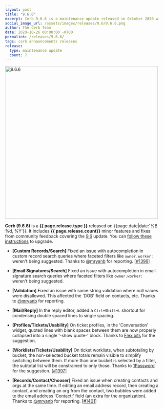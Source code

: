 ```yaml
---
layout: post
title: "9.6.6"
excerpt: Cerb 9.6.6 is a maintenance update released in October 2020 with 7 minor features and fixes from community feedback.
social_image_url: /assets/images/releases/9.6/9.6.6.png
author: The Cerb Team
date: 2020-10-26 00:00:00 -0700
permalink: /releases/9.6.6/
tags: cerb announcements releases
release:
  type: maintenance update
  count: 7
---
```


<div class="cerb-screenshot">
<img src="{{page.social_image_url}}" class="screenshot" alt="9.6.6" width="500">
</div>

**Cerb (9.6.6)** is a **{{ page.release.type }}** released on {{page.date|date:'%B %d, %Y'}}. It includes **{{ page.release.count}}** minor features and fixes from community feedback covering the [9.6](/releases/9.6/) update.  You can [follow these instructions](/docs/upgrading/) to upgrade.

* **[Custom Records/Search]** Fixed an issue with autocompletion in custom record search queries where faceted filters like `owner.worker:` weren't being suggested. Thanks to [@mryanb](https://github.com/mryanb) for reporting. [[#1396](https://github.com/jstanden/cerb/issues/1396)]

* **[Email Signatures/Search]** Fixed an issue with autocompletion in email signature search queries where faceted filters like `owner.worker:` weren't being suggested.

* **[Validation]** Fixed an issue with some string validation where null values were disallowed. This affected the 'DOB' field on contacts, etc. Thanks to [@mryanb](https://github.com/mryanb) for reporting.

* **[Mail/Reply]** In the reply editor, added a `Ctrl+Shift+L` shortcut for condensing double spaced lines to single spacing.

* **[Profiles/Tickets/Usability]** On ticket profiles, in the 'Conversation' widget, quoted lines with blank spaces between them are now properly collapsed into a single '-show quote-' block. Thanks to [Flexibits](https://flexibits.com/) for the suggestion.

* **[Worklists/Tickets/Usability]** On ticket worklists, when subtotaling by bucket, the non-selected bucket totals remain visible to simplify switching between them. If more than one bucket is selected by a filter, the subtotal list will be constrained to only those. Thanks to [1Password](https://1password.com/) for the suggestion. [[#1397](https://github.com/jstanden/cerb/issues/1397)]

* **[Records/Contact/Chooser]** Fixed an issue when creating contacts and orgs at the same time. If editing an email address record, then creating a contact, and creating an org from the contact, two bubbles were added to the email address 'Contact:' field (an extra for the organization). Thanks to [@mryanb](https://github.com/mryanb) for reporting. [[#1401](https://github.com/jstanden/cerb/issues/1401)]


